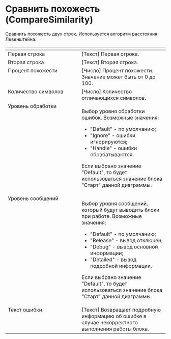 # Сравнить похожесть (CompareSimilarity)

Сравнить похожесть двух строк. Используется алгоритм расстояния Левенштейна.

<table data-header-hidden><thead><tr><th width="265" valign="top"></th><th width="293" valign="top"></th></tr></thead><tbody><tr><td valign="top">Первая строка</td><td valign="top">[Текст] Первая строка.</td></tr><tr><td valign="top">Вторая строка</td><td valign="top">[Текст] Вторая строка.</td></tr><tr><td valign="top">Процент похожести</td><td valign="top">[Число] Процент похожести. Значение может быть от 0 до 100.</td></tr><tr><td valign="top">Количество символов</td><td valign="top">[Число] Количество отличающихся символов.</td></tr><tr><td valign="top">Уровень обработки</td><td valign="top"><p>Выбор уровня обработки ошибок. Возможные значения: </p><ul><li>"Default" - по умолчанию; </li><li>"Ignore" - ошибки игнорируются; </li><li>"Handle" - ошибки обрабатываются. </li></ul><p>Если выбрано значение "Default", то будет использоваться значение блока "Старт" данной диаграммы.</p></td></tr><tr><td valign="top">Уровень сообщений</td><td valign="top"><p>Выбор уровня сообщений, который будут выводить блоки при работе. Возможные значения: </p><ul><li>"Default" - по умолчанию; </li><li>"Release" - вывод отключен; </li><li>"Debug" - вывод основной информации; </li><li>"Detailed" - вывод подробной информации. </li></ul><p>Если выбрано значение "Default", то будет использоваться значение блока "Старт" данной диаграммы.</p></td></tr><tr><td valign="top">Текст ошибки</td><td valign="top">[Текст] Возвращает подробную информацию об ошибке в случае некорректного выполнения работы блока.</td></tr></tbody></table>

